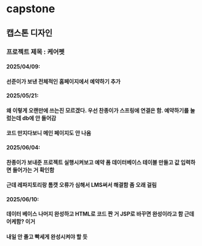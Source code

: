 # capstone
## 캡스톤 디자인
### 프로젝트 제목 : 케어펫
#### 2025/04/09:
#### 선준이가 보낸 전체적인 홈페이지에서 예약하기 추가

#### 2025/05/21:
#### 왜 이렇게 오랜만에 쓰는진 모르겠다. 우선 찬종이가 스프링에 연결은 함. 예약하기를 눌렀는데 db에 안 들어감
#### 코드 만지다보니 메인 페이지도 안 나옴

#### 2025/06/04:
#### 찬종이가 보내준 프로젝트 실행시켜보고 예약 폼 데이터베이스 테이블 만들고 값 입력하면 들어가는 거 확인함
#### 근데 레파지토리랑 톰캣 오류가 심해서 LMS써서 해결함 좀 오래 걸림

#### 2025/06/10:
#### 데이터 베이스 나머지 완성하고 HTML로 코드 짠 거 JSP로 바꾸면 완성이라고 함 근데 어케함? 이거
#### 내일 안 졸고 빡세게 완성시켜야 할 듯
